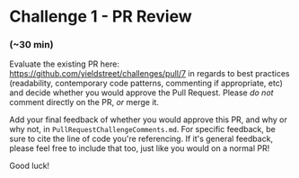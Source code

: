 # Challenge 1 - PR Review
### (~30 min)

Evaluate the existing PR here: https://github.com/yieldstreet/challenges/pull/7 in regards to best practices (readability, 
contemporary code patterns, commenting if appropriate, etc) and decide whether you would approve the Pull Request. 
Please *do not* comment directly on the PR, _or_ merge it.

Add your final feedback of whether you would approve this PR, and why or why not, in `PullRequestChallengeComments.md`. 
For specific feedback, be sure to cite the line of code you're referencing.  If it's general feedback, please feel free 
to include that too, just like you would on a normal PR! 

Good luck!
